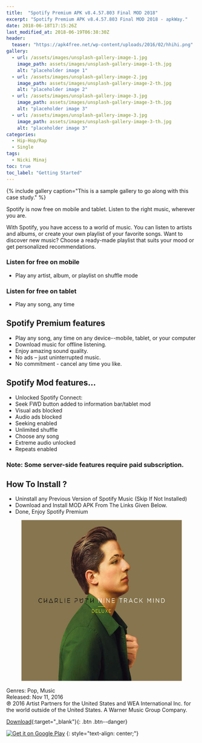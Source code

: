 ```yaml
---
title:  "Spotify Premium APK v8.4.57.803 Final MOD 2018"
excerpt: "Spotify Premium APK v8.4.57.803 Final MOD 2018 - apkWay."
date: 2018-06-18T17:15:26Z
last_modified_at: 2018-06-19T06:38:30Z
header:
  teaser: "https://apk4free.net/wp-content/uploads/2016/02/hhihi.png"
gallery:
  - url: /assets/images/unsplash-gallery-image-1.jpg
    image_path: assets/images/unsplash-gallery-image-1-th.jpg
    alt: "placeholder image 1"
  - url: /assets/images/unsplash-gallery-image-2.jpg
    image_path: assets/images/unsplash-gallery-image-2-th.jpg
    alt: "placeholder image 2"
  - url: /assets/images/unsplash-gallery-image-3.jpg
    image_path: assets/images/unsplash-gallery-image-3-th.jpg
    alt: "placeholder image 3"
  - url: /assets/images/unsplash-gallery-image-3.jpg
    image_path: assets/images/unsplash-gallery-image-3-th.jpg
    alt: "placeholder image 3"
categories: 
  - Hip-Hop/Rap
  - Single
tags:
  - Nicki Minaj
toc: true
toc_label: "Getting Started"
---
```


{% include gallery caption="This is a sample gallery to go along with this case study." %}

Spotify is now free on mobile and tablet. Listen to the right music, wherever you are. 

With Spotify, you have access to a world of music. You can listen to artists and albums, or create your own playlist of your favorite songs. Want to discover new music? Choose a ready-made playlist that suits your mood or get personalized recommendations.

### Listen for free on mobile
* Play any artist, album, or playlist on shuffle mode

### Listen for free on tablet
* Play any song, any time

## Spotify Premium features
* Play any song, any time on any device--mobile, tablet, or your computer
* Download music for offline listening.
* Enjoy amazing sound quality.
* No ads – just uninterrupted music.
* No commitment - cancel any time you like.

## Spotify Mod features…

* Unlocked Spotify Connect:
* Seek FWD button added to information bar/tablet mod
* Visual ads blocked
* Audio ads blocked
* Seeking enabled
* Unlimited shuffle
* Choose any song
* Extreme audio unlocked
* Repeats enabled

### Note: Some server-side features require paid subscription.

## How To Install ? 

* Uninstall any Previous Version of Spotify Music (Skip If Not Installed)
* Download and Install MOD APK From The Links Given Below.
* Done, Enjoy Spotify Premium


<figure class="align-center">
  <img src="/assets/pict/charlie-puth-nine-track-mind-deluxe-2016-album.jpg" alt="Charlie Puth - Nine Track Mind (Deluxe) (2016) - Album">
</figure> 
Genres: Pop, Music 
<br>Released: Nov 11, 2016 
<br>℗ 2016 Artist Partners for the United States and WEA International Inc. for the world outside of the United States. A Warner Music Group Company.
  

[Download](http://zipansion.com/1cods){:target="_blank"}{: .btn .btn--danger}

<a href='https://play.google.com/store/apps/details?id=com.spotify.music&pcampaignid=MKT-Other-global-all-co-prtnr-py-PartBadge-Mar2515-1'><img alt='Get it on Google Play' src='https://play.google.com/intl/en_us/badges/images/generic/en_badge_web_generic.png'/></a>
{: style="text-align: center;"}


